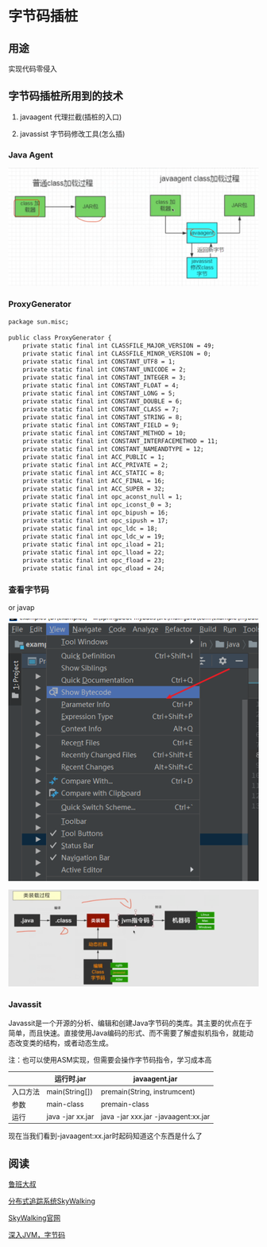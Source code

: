 # 字节码插桩

## 用途

实现代码零侵入



## 字节码插桩所用到的技术

1. javaagent 代理拦截(插桩的入口)

2. javassist 字节码修改工具(怎么插)





### Java Agent

![image.png](images/java14.png)





### ProxyGenerator

```
package sun.misc;

public class ProxyGenerator {
    private static final int CLASSFILE_MAJOR_VERSION = 49;
    private static final int CLASSFILE_MINOR_VERSION = 0;
    private static final int CONSTANT_UTF8 = 1;
    private static final int CONSTANT_UNICODE = 2;
    private static final int CONSTANT_INTEGER = 3;
    private static final int CONSTANT_FLOAT = 4;
    private static final int CONSTANT_LONG = 5;
    private static final int CONSTANT_DOUBLE = 6;
    private static final int CONSTANT_CLASS = 7;
    private static final int CONSTANT_STRING = 8;
    private static final int CONSTANT_FIELD = 9;
    private static final int CONSTANT_METHOD = 10;
    private static final int CONSTANT_INTERFACEMETHOD = 11;
    private static final int CONSTANT_NAMEANDTYPE = 12;
    private static final int ACC_PUBLIC = 1;
    private static final int ACC_PRIVATE = 2;
    private static final int ACC_STATIC = 8;
    private static final int ACC_FINAL = 16;
    private static final int ACC_SUPER = 32;
    private static final int opc_aconst_null = 1;
    private static final int opc_iconst_0 = 3;
    private static final int opc_bipush = 16;
    private static final int opc_sipush = 17;
    private static final int opc_ldc = 18;
    private static final int opc_ldc_w = 19;
    private static final int opc_iload = 21;
    private static final int opc_lload = 22;
    private static final int opc_fload = 23;
    private static final int opc_dload = 24;
```



### 查看字节码

or javap

![image.png](images/java15.png)



![image.png](images/java16.png)





### Javassit

Javassit是一个开源的分析、编辑和创建Java字节码的类库。其主要的优点在于简单，而且快速。直接使用Java编码的形式、而不需要了解虚拟机指令，就能动态改变类的结构，或者动态生成。

注：也可以使用ASM实现，但需要会操作字节码指令，学习成本高



|          | 运行时.jar       | javaagent.jar                       |
| -------- | ---------------- | ----------------------------------- |
| 入口方法 | main(String[])   | premain(String, instrumcent)        |
| 参数     | main-class       | premain-class                       |
| 运行     | java -jar xx.jar | java -jar xxx.jar -javaagent:xx.jar |

现在当我们看到-javaagent:xx.jar时起码知道这个东西是什么了



## 阅读

[鲁班大叔](https://www.bilibili.com/video/BV1NC4y1a7P2?from=search&seid=4318814200044514244)

[分布式追踪系统SkyWalking](https://www.jianshu.com/p/2fd56627a3cf)

[SkyWalking官网](https://skywalking.apache.org/zh/)

[深入JVM，字节码](https://www.bilibili.com/video/BV1yx411R7RZ?from=search&seid=4318814200044514244)